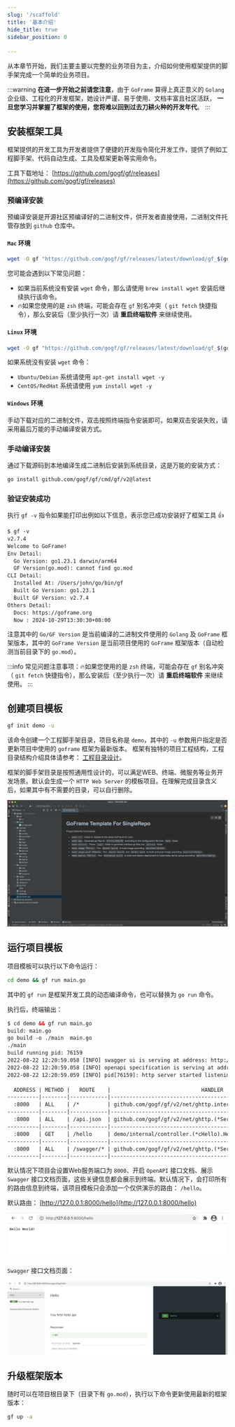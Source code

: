 ```yaml
---
slug: '/scaffold'
title: '基本介绍'
hide_title: true
sidebar_position: 0

---
```


从本章节开始，我们主要主要以完整的业务项目为主，介绍如何使用框架提供的脚手架完成一个简单的业务项目。

:::warning
**在进一步开始之前请您注意**，由于 `GoFrame` 算得上真正意义的 `Golang` 企业级、工程化的开发框架，她设计严谨、易于使用、文档丰富且社区活跃， **一旦您学习并掌握了框架的使用，您将难以回到过去刀耕火种的开发年代**。
:::


## 安装框架工具

框架提供的开发工具为开发者提供了便捷的开发指令简化开发工作，提供了例如工程脚手架、代码自动生成、工具及框架更新等实用命令。

工具下载地址： [https://github.com/gogf/gf/releases](https://github.com/gogf/gf/releases)

### 预编译安装

预编译安装是开源社区预编译好的二进制文件，供开发者直接使用，二进制文件托管存放到 `github` 仓库中。

#### `Mac` 环境

```bash
wget -O gf "https://github.com/gogf/gf/releases/latest/download/gf_$(go env GOOS)_$(go env GOARCH)" && chmod +x gf && ./gf install -y && rm ./gf
```

您可能会遇到以下常见问题：

- 如果当前系统没有安装 `wget` 命令，那么请使用 `brew install wget` 安装后继续执行该命令。
- 🔥如果您使用的是 `zsh` 终端，可能会存在 `gf` 别名冲突（ `git fetch` 快捷指令），那么安装后（至少执行一次）请 **重启终端软件** 来继续使用。

#### `Linux` 环境

```bash
wget -O gf "https://github.com/gogf/gf/releases/latest/download/gf_$(go env GOOS)_$(go env GOARCH)" && chmod +x gf && ./gf install -y && rm ./gf
```

如果系统没有安装 `wget` 命令：

- `Ubuntu/Debian` 系统请使用 `apt-get install wget -y`
- `CentOS/RedHat` 系统请使用 `yum install wget -y`

#### `Windows` 环境

手动下载对应的二进制文件，双击按照终端指令安装即可。如果双击安装失败，请采用最后万能的手动编译安装方式。

### 手动编译安装

通过下载源码到本地编译生成二进制后安装到系统目录，这是万能的安装方式：

```bash
go install github.com/gogf/gf/cmd/gf/v2@latest
```

### 验证安装成功

执行 `gf -v` 指令如果能打印出例如以下信息，表示您已成功安装好了框架工具 👍

```html
$ gf -v
v2.7.4
Welcome to GoFrame!
Env Detail:
  Go Version: go1.23.1 darwin/arm64
  GF Version(go.mod): cannot find go.mod
CLI Detail:
  Installed At: /Users/john/go/bin/gf
  Built Go Version: go1.23.1
  Built GF Version: v2.7.4
Others Detail:
  Docs: https://goframe.org
  Now : 2024-10-29T13:30:30+08:00
```

注意其中的 `Go/GF Version` 是当前编译的二进制文件使用的 `Golang` 及 `GoFrame` 框架版本，其中的 `GoFrame Version` 是当前项目使用的 `GoFrame` 框架版本（自动检测当前目录下的 `go.mod`）。

:::info
常见问题注意事项：🔥如果您使用的是 `zsh` 终端，可能会存在 `gf` 别名冲突（ `git fetch` 快捷指令），那么安装后（至少执行一次）请 **重启终端软件** 来继续使用。
:::

## 创建项目模板

```bash
gf init demo -u
```

该命令创建一个工程脚手架目录，项目名称是 `demo`，其中的 `-u` 参数用户指定是否更新项目中使用的 `goframe` 框架为最新版本。
框架有独特的项目工程结构，工程目录结构介绍具体请参考： [工程目录设计](/docs/design/project/structure)。

框架的脚手架目录是按照通用性设计的，可以满足WEB、终端、微服务等业务开发场景。默认会生成一个 `HTTP Web Server` 的模板项目。在理解完成目录含义后，如果其中有不需要的目录，可以自行删除。

![](/markdown/4590d75ced1c7976fb64103d7b543758.png)

## 运行项目模板

项目模板可以执行以下命令运行：

```bash
cd demo && gf run main.go
```

其中的 `gf run` 是框架开发工具的动态编译命令，也可以替换为 `go run` 命令。

执行后，终端输出：

```html
$ cd demo && gf run main.go
build: main.go
go build -o ./main  main.go
./main
build running pid: 76159
2022-08-22 12:20:59.058 [INFO] swagger ui is serving at address: http://127.0.0.1:8000/swagger/
2022-08-22 12:20:59.058 [INFO] openapi specification is serving at address: http://127.0.0.1:8000/api.json
2022-08-22 12:20:59.059 [INFO] pid[76159]: http server started listening on [:8000]

  ADDRESS | METHOD |   ROUTE    |                             HANDLER                             |           MIDDLEWARE
----------|--------|------------|-----------------------------------------------------------------|----------------------------------
  :8000   | ALL    | /*         | github.com/gogf/gf/v2/net/ghttp.internalMiddlewareServerTracing | GLOBAL MIDDLEWARE
----------|--------|------------|-----------------------------------------------------------------|----------------------------------
  :8000   | ALL    | /api.json  | github.com/gogf/gf/v2/net/ghttp.(*Server).openapiSpec           |
----------|--------|------------|-----------------------------------------------------------------|----------------------------------
  :8000   | GET    | /hello     | demo/internal/controller.(*cHello).Hello                        | ghttp.MiddlewareHandlerResponse
----------|--------|------------|-----------------------------------------------------------------|----------------------------------
  :8000   | ALL    | /swagger/* | github.com/gogf/gf/v2/net/ghttp.(*Server).swaggerUI             | HOOK_BEFORE_SERVE
----------|--------|------------|-----------------------------------------------------------------|----------------------------------
```

默认情况下项目会设置Web服务端口为 `8000`、开启 `OpenAPI` 接口文档、展示 `Swagger` 接口文档页面，这些关键信息都会展示到终端。默认情况下，会打印所有的路由信息到终端，该项目模板只会添加一个仅供演示的路由： `/hello`。

默认路由： [http://127.0.0.1:8000/hello](http://127.0.0.1:8000/hello)

![](/markdown/b5926140d8b840d44e15996bd019677a.png)

`Swagger` 接口文档页面：

![](/markdown/e59aa12576f6d575b2abf0fb8ebbf19d.png)

## 升级框架版本

随时可以在项目根目录下（目录下有 `go.mod`），执行以下命令更新使用最新的框架版本：

```bash
gf up -a
```